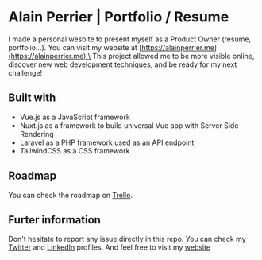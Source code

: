 # Alain Perrier | Portfolio / Resume

I made a personal wesbite to present myself as a Product Owner (resume, portfolio...). You can visit my website at [https://alainperrier.me](https://alainperrier.me).\
This project allowed me to be more visible online, discover new web development techniques, and be ready for my next challenge!

## Built with

* Vue.js as a JavaScript framework
* Nuxt.js as a framework to build universal Vue app with Server Side Rendering
* Laravel as a PHP framework used as an API endpoint
* TailwindCSS as a CSS framework

## Roadmap

You can check the roadmap on [Trello](https://trello.com/b/zRKp0mXI/alainperrierme).

## Furter information

Don't hesitate to report any issue directly in this repo.
You can check my [Twitter](https://twitter.com/perrieral) and [LinkedIn](https://www.linkedin.com/in/alainperrier) profiles.
And feel free to visit my [website](https://alainperrier.me)
